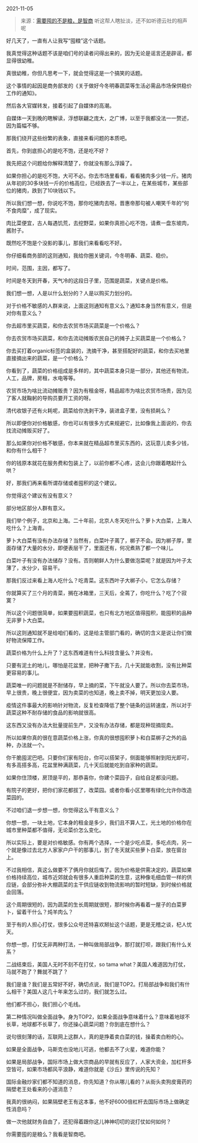 2021-11-05

> 来源：[需要囤的不是粮，是智商](http://mp.weixin.qq.com/s?__biz=MzU0MjYwNDU2Mw==&mid=2247502211&idx=1&sn=571f66ea1be25414501d46a9320d8077&chksm=fb1aa5ffcc6d2ce9db00469ef4cba89114e34ba39a152ac97a60c34f97e4c530be15011a9283&scene=27#wechat_redirect)
> 听这帮人瞎扯淡，还不如听德云社的相声呢

好几天了，一直有人让我写“囤粮”这个话题。  

  

我真觉得这种话题不该是咱们号的读者问得出来的，因为无论是谣言还是辟谣，都显得很幼稚。

  

真很幼稚，你但凡思考一下，就会觉得这是一个搞笑的话题。

  

这个事情的起因是商务部发的《关于做好今冬明春蔬菜等生活必需品市场保供稳价工作的通知》。  

  

然后各大官媒转发，接着引起了自媒体的高潮。

  

自媒体一天到晚的瞎解读，浮想联翩之庞大，之广博，以至于我都没法一一赘述，因为篇幅不够。

  

那我们绕开这些纷繁的表象，直接来看问题的本质吧。

  

首先，你到底担心的是吃不饱，还是吃不好？

  

我先把这个问题给你解释清楚了，你就没有那么浮躁了。  

  

如果你担心的是吃不饱，大可不必。你去市场里看看，看看猪肉多少钱一斤。猪肉从年初的30多块钱一斤的价格高位，已经跌去了一半以上，在某些城市，某些部位的猪肉，跌到了10块钱以下。  

  

所以我们想一想，你说吃不饱，那你吃猪肉去呀。晋惠帝那句被人嘲笑千年的“何不食肉糜”，成了现实。

  

肉比菜便宜，古人每遇饥荒，去挖野菜，如果你真担心吃不饱，请煮一盘东坡肉，酱肘子。

  

既然吃不饱是个没影的事儿，那我们来看看吃不好。  

  

你仔细看商务部的这则通知，我给你圈关键词，今冬明春、蔬菜、稳价。

  

时间，范围，主因，都写了。  

  

时间是冬天到开春，天气冷的这段日子里，范围是蔬菜，关键点是价格。  

  

我们想一想，人是以什么划分的？人是以购买力划分的。

  

对于价格不敏感的人群来说，上面这则通知有意义么？通知本身当然有意义，但是对你有意义么？  

  

你去超市里买蔬菜，和你去农贸市场买蔬菜是一个价格么？  

你去农贸市场买蔬菜，和你去流动摊贩农民自己的摊子上买蔬菜是一个价格么？

你去买打着organic标签的盒装的，洗摘干净，甚至搭配好的蔬菜，和你去买地里直接摘出来的蔬菜，是一个价格么？

  

你看到了，蔬菜的价格组成是多样的，其中蔬菜本身只是一部分，其他还有物流，人工，品牌，房租，水电等等。  

  

农贸市场为啥比流动摊贩贵？因为有租金呀，精品超市为啥比农贸市场贵，因为见了客人就鞠躬的导购员要开工资的呀。  

  

清代收银子还有火耗呢，蔬菜给你洗剥干净，装进盒子里，没有损耗么？  

  

所以即便你对价格敏感，你也可以有很多方式来规避它，比如像我上面说的，你去找流动摊贩买好了。  

  

那么如果你对价格不敏感，你本来就在精品超市里买东西的，这玩意儿卖多少钱，和你有什么相干？

  

你的钱原本就花在服务费和包装上了，以前你都不心疼，这会儿你跟着瞎起什么哄？

  

好，那我们再来看所谓存储或者囤积的这个建议。  

  

你觉得这个建议有没有意义？

  

部分地区部分人群有意义。

  

我们举个例子，北京和上海。二十年前，北京人冬天吃什么？萝卜大白菜，上海人吃什么？上海青。

  

萝卜大白菜有没有办法存储？当然有，白菜叶子蔫了，梆子不会。因为梆子厚，里面存储了大量的水分，即便表层干了，里面还有，何况煮熟了都一个味儿。

  

白菜叶子有没有办法储存？没有。否则朝鲜人为什么要做泡菜呢？就是因为叶子太薄了，水分少，容易干。

  

那我们反过来看上海人吃什么？吃青菜。这东西叶子大梆子小，它怎么存储？

  

你就算买了三个月的青菜，搁在冰箱里，三天后，全蔫了，你吃什么？吃了个寂寞？  
  

所以这个问题很简单，如果要囤积蔬菜，也只有北方地区值得囤积，能囤积的品种无非萝卜大白菜。  

  

所以这则通知就不是给咱们看的，这是给主管部门看的，确切的含义是说让你们做好物流保障工作。  

  

蔬菜价格为什么上升了？这东西难道有什么科技含量么？并没有。  

  

只要有泥土的地儿，哪怕是花盆里，把种子撒下去，几十天就能收割，没有比种菜更容易的事儿。  

  

蔬菜唯一的问题就是不耐储存，早上摘的菜，下午就没人要了。所以你去菜市场，早上很贵，晚上很便宜，因为卖菜的也知道，晚上卖不掉，明天更加没人要。  

  

疫情这件事最大的影响针对物流，反复检查降低了整个链条的运转速度，所以对于蔬菜这种不耐存储的食品的影响就很高。  

  

这东西又没有办法大批量提前生产，又没有办法存储，都是现种现摘现卖。  

  

所以如果你真的很在意蔬菜价格上涨，你真的很想囤积萝卜和白菜梆子之外的品种，办法就一个。

  

你干脆囤泥巴吧。只要你们家有阳台，你可以搭架子，侧面能够照射到阳光即可，有多高搭多高，花盆里种满蔬菜，几十天后就能吃到自家种的蔬菜。

  

如果你住顶楼，房顶是平的，那恭喜你，你建个菜园子，自给自足都没问题。  

  

有院子的更好，把你们家花都拔了，改菜园。或者你看小区里哪有绿化允许你改造菜园的。

  

不过咱们退一步想一想，你觉得这么干有意义么？  

  

你想一想，一块土地，它本身的租金是多少，我们且不算人工，光土地的价格你在城市里种菜都不值得，无论菜价怎么变化。  

  

所以实际上，要是对价格敏感。你有两个选择，一个是少吃点菜，多吃点肉，另一个就是像过去北方人家家户户干的那事儿，到了冬天就买些萝卜白菜，放在窗台上。

  

不过我相信，真这么做要不了俩月你就后悔了。因为价格是供需决定的，蔬菜如果价格持续高位，城市近郊就会有很多人重启种菜的生意，这种像毛细血管一样的供应链，会部分弥补大棚蔬菜的主干供应链收到物流影响的暂时短缺，到时候价格就会回落。  

  

这个周期很短的，因为蔬菜的生长周期就很短，那时候你再看着一屋子的白菜萝卜，留着干什么？炖羊肉么？

  

至于有的人担心打仗，很多公众号还特喜欢掰扯这个话题，更是无稽之谈，杞人忧天。

  

你想一想，打仗无非两种打法，一种叫做局部战争，那打就打呗，跟我们有什么关系？

  

二战结束后，美国人无时不刻不在打仗，so tama what？美国人难道因为打仗，马就不跑了？舞就不跳了？  

  

我们是谁？我们是五常好不好，确切点说，我们是TOP2。打局部战争和我们有什么相干？美国人这几十年来怎么过的，我们就怎么过。

  

他们都不担心，我们担心个毛线。  

  

第二种情况叫做全面战争。身为TOP2，如果全面战争意味着什么？意味着地球不长草，地球都不长草了，你还操心蔬菜问题？你到底在想什么？  

  

说句很刻薄的话，互联网上这群人，真的是挣着卖白菜的钱，操着卖白粉的心。  

  

如果是全面战争，马斯克也没地儿可逃，他都去不了火星，难道你能？  

  

如果是局部战争，国际市场上做大宗商品的早就有反应了，人家大资金，加杠杆多空皆可，如果市场都风平浪静，难道你就是《沙丘》里传说的先知？

  

国际金融炒家们都不知道的消息，你先知道？你从哪儿看的？从街头卖狗皮膏药的隔壁老王处看来的小道消息？  

  

我真的很纳闷，如果隔壁老王有这本事，他不好6000倍杠杆去国际市场上做确定性消息吗？

  

做一次他就财务自由了，还犯得着跟你这儿神神叨叨的说打仗如何如何？

  

你需要囤的是粮么？我看是智商吧。

